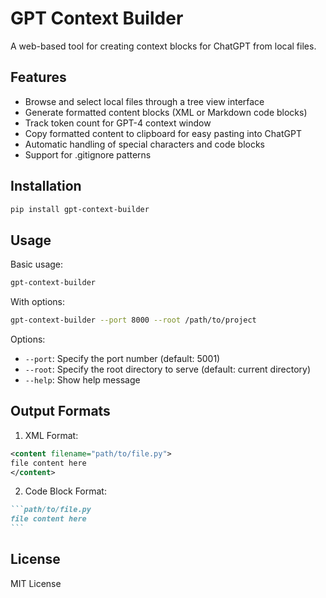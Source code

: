 # GPT Context Builder

A web-based tool for creating context blocks for ChatGPT from local files.

## Features

- Browse and select local files through a tree view interface
- Generate formatted content blocks (XML or Markdown code blocks)
- Track token count for GPT-4 context window
- Copy formatted content to clipboard for easy pasting into ChatGPT
- Automatic handling of special characters and code blocks
- Support for .gitignore patterns

## Installation

```bash
pip install gpt-context-builder
```

## Usage

Basic usage:
```bash
gpt-context-builder
```

With options:
```bash
gpt-context-builder --port 8000 --root /path/to/project
```

Options:
- `--port`: Specify the port number (default: 5001)
- `--root`: Specify the root directory to serve (default: current directory)
- `--help`: Show help message

## Output Formats

1. XML Format:
```xml
<content filename="path/to/file.py">
file content here
</content>
```

2. Code Block Format:
````markdown
```path/to/file.py
file content here
```
````

## License

MIT License
